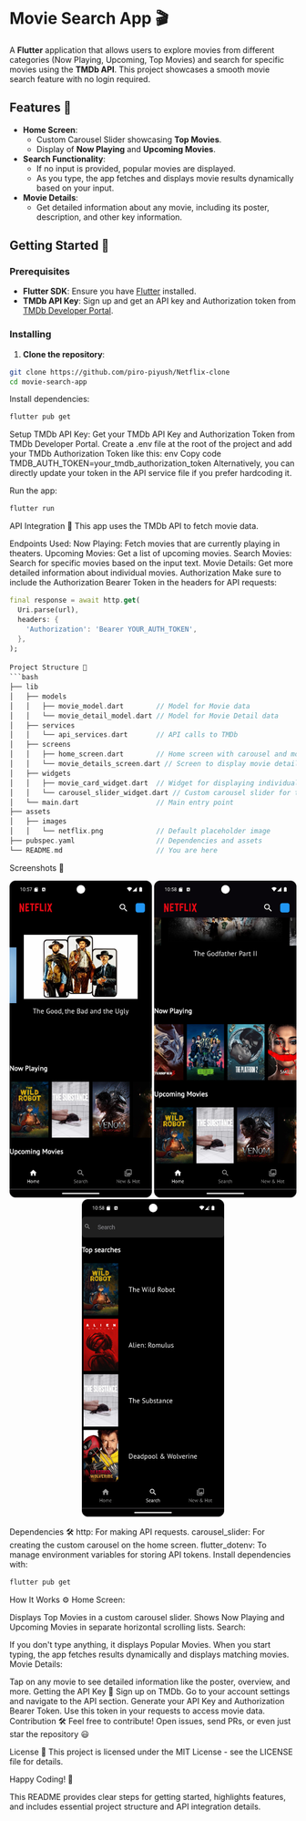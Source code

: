 # Movie Search App 🎬

A **Flutter** application that allows users to explore movies from different categories (Now Playing, Upcoming, Top Movies) and search for specific movies using the **TMDb API**. This project showcases a smooth movie search feature with no login required.

## Features 🚀
- **Home Screen**:
  - Custom Carousel Slider showcasing **Top Movies**.
  - Display of **Now Playing** and **Upcoming Movies**.
- **Search Functionality**:
  - If no input is provided, popular movies are displayed.
  - As you type, the app fetches and displays movie results dynamically based on your input.
- **Movie Details**:
  - Get detailed information about any movie, including its poster, description, and other key information.
  
## Getting Started 🔧

### Prerequisites
- **Flutter SDK**: Ensure you have [Flutter](https://flutter.dev/docs/get-started/install) installed.
- **TMDb API Key**: Sign up and get an API key and Authorization token from [TMDb Developer Portal](https://developer.themoviedb.org/).

### Installing

1. **Clone the repository**:

```bash
git clone https://github.com/piro-piyush/Netflix-clone
cd movie-search-app
```

Install dependencies:
```bash
flutter pub get
```

Setup TMDb API Key:
Get your TMDb API Key and Authorization Token from TMDb Developer Portal.
Create a .env file at the root of the project and add your TMDb Authorization Token like this:
env
Copy code
TMDB_AUTH_TOKEN=your_tmdb_authorization_token
Alternatively, you can directly update your token in the API service file if you prefer hardcoding it.

Run the app:
```bash
flutter run
```

API Integration 🔑
This app uses the TMDb API to fetch movie data.

Endpoints Used:
Now Playing: Fetch movies that are currently playing in theaters.
Upcoming Movies: Get a list of upcoming movies.
Search Movies: Search for specific movies based on the input text.
Movie Details: Get more detailed information about individual movies.
Authorization
Make sure to include the Authorization Bearer Token in the headers for API requests:

```dart
final response = await http.get(
  Uri.parse(url),
  headers: {
    'Authorization': 'Bearer YOUR_AUTH_TOKEN',
  },
);

Project Structure 📂
```bash
├── lib
│   ├── models
│   │   ├── movie_model.dart        // Model for Movie data
│   │   └── movie_detail_model.dart // Model for Movie Detail data
│   ├── services
│   │   └── api_services.dart       // API calls to TMDb
│   ├── screens
│   │   ├── home_screen.dart        // Home screen with carousel and movie sections
│   │   └── movie_details_screen.dart // Screen to display movie details
│   ├── widgets
│   │   ├── movie_card_widget.dart  // Widget for displaying individual movie cards
│   │   └── carousel_slider_widget.dart // Custom carousel slider for top movies
│   └── main.dart                   // Main entry point
├── assets
│   ├── images
│   │   └── netflix.png             // Default placeholder image
├── pubspec.yaml                    // Dependencies and assets
└── README.md                       // You are here
```

Screenshots 📸
<p align="center"> <img src="demo/first.png" alt="Home Screen" width="250"/>
  <img src="demo/two.png" alt="Search Screen" width="250"/> <img src="demo/three.png" alt="Movie Details Screen" width="250"/> </p>
  
Dependencies 🛠️
http: For making API requests.
carousel_slider: For creating the custom carousel on the home screen.
flutter_dotenv: To manage environment variables for storing API tokens.
Install dependencies with:
```bash
flutter pub get
```

How It Works ⚙️
Home Screen:

Displays Top Movies in a custom carousel slider.
Shows Now Playing and Upcoming Movies in separate horizontal scrolling lists.
Search:

If you don't type anything, it displays Popular Movies.
When you start typing, the app fetches results dynamically and displays matching movies.
Movie Details:

Tap on any movie to see detailed information like the poster, overview, and more.
Getting the API Key 🔑
Sign up on TMDb.
Go to your account settings and navigate to the API section.
Generate your API Key and Authorization Bearer Token.
Use this token in your requests to access movie data.
Contribution 🛠️
Feel free to contribute! Open issues, send PRs, or even just star the repository 😃

License 📄
This project is licensed under the MIT License - see the LICENSE file for details.

Happy Coding! 🎉

This README provides clear steps for getting started, highlights features, and includes essential project structure and API integration details.

